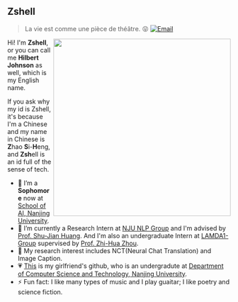 </a>

## Zshell


> La vie est comme une pièce de théâtre. 😝
[![Email](https://img.shields.io/badge/-zhaosh@smail.nju.edu.cn-911318?style=flat-square&logo=Mail.RU&logoColor=white&labelColor=c14438)](mailto:zhaosh@smail.nju.edu.cn)

<a href="#">
<img align="right" src='https://github-readme-stats.vercel.app/api/top-langs/?username=Hilbert-Johnson&layout=compact&hide=html,java' width="400px" />
</a>

Hi! I'm **Zshell**, or you can call me **Hilbert Johnson** as well, which is my English name.

If you ask why my id is Zshell, it's because I'm a Chinese and my name in Chinese is **Z**hao **S**i-**H**eng, and **Zsh**ell is an id full of the sense of tech.

- 🔭 I’m a **Sophomore** now at [School of AI, Nanjing University](https://ai.nju.edu.cn).
- 🌱 I’m currently a Research Intern at [NJU NLP Group](http://nlp.nju.edu.cn/homepage/) and I'm advised by [Prof. Shu-Jian Huang](http://nlp.nju.edu.cn/huangsj/). And I'm also an undergraduate Intern at [LAMDA1-Group](http://www.lamda.nju.edu.cn/CH.MainPage.ashx) supervised by [Prof. Zhi-Hua Zhou](https://cs.nju.edu.cn/zhouzh/index.htm).
- 🤔 My research interest includes NCT(Neural Chat Translation) and Image Caption. 
- 💗 [This](https://github.com/CCisWorking) is my girlfriend's github, who is an undergradute at [Department of Computer Science and Technology, Nanjing University](https://cs.nju.edu.cn/main.htm).
- ⚡ Fun fact: I like many types of music and I play guaitar; I like poetry and science fiction.
